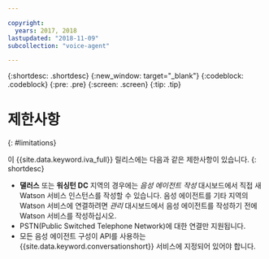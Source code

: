 ```yaml
---

copyright:
  years: 2017, 2018
lastupdated: "2018-11-09"
subcollection: "voice-agent"

---
```


{:shortdesc: .shortdesc}
{:new_window: target="_blank"}
{:codeblock: .codeblock}
{:pre: .pre}
{:screen: .screen}
{:tip: .tip}

# 제한사항
{: #limitations}

이 {{site.data.keyword.iva_full}} 릴리스에는 다음과 같은 제한사항이 있습니다.
{: shortdesc}

* **댈러스** 또는 **워싱턴 DC** 지역의 경우에는 _음성 에이전트 작성_ 대시보드에서 직접 새 Watson 서비스 인스턴스를 작성할 수 있습니다. 음성 에이전트를 기타 지역의 Watson 서비스에 연결하려면 _관리_ 대시보드에서 음성 에이전트를 작성하기 전에 Watson 서비스를 작성하십시오.
* PSTN(Public Switched Telephone Network)에 대한 연결만 지원됩니다.
* 모든 음성 에이전트 구성이 API를 사용하는 {{site.data.keyword.conversationshort}} 서비스에 지정되어 있어야 합니다.
